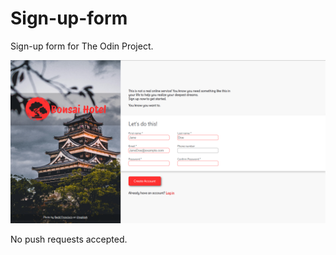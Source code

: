 # Sign-up-form

Sign-up form for The Odin Project.

![page image](/img/page.png)

No push requests accepted.
